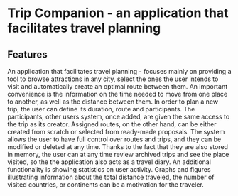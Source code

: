 # Trip Companion - an application that facilitates travel planning


## Features

An application that facilitates travel planning - focuses mainly 
on providing a tool to browse attractions in any city, select the ones the user intends to visit and automatically create an optimal route between them. An important convenience is the information on the time needed to move from one place to another, as well as the distance between them.
In order to plan a new trip, the user can 
define its duration, route and participants. The participants, other users system, once added, are given the same access to the trip as its creator. Assigned routes, on the other hand, can be either created from scratch or selected from ready-made proposals. The system allows the user to have full control over routes and trips, and they can be modified or deleted at any time. Thanks to the fact that they are also stored in memory, the user can at any time review archived trips and see the place visited, so the the application also acts as a travel diary. An additional functionality is showing statistics on user activity. Graphs and figures illustrating information about the total distance traveled, the number of visited countries, or continents can be a motivation for the traveler.

